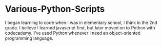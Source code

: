 # Various-Python-Scripts
I began learning to code when I was in elementary school, I think in the 2nd grade. I believe I learned javascript first, but later moved on to Python with codecademy. I've used Python whenever I need an object-oriented programming language.
